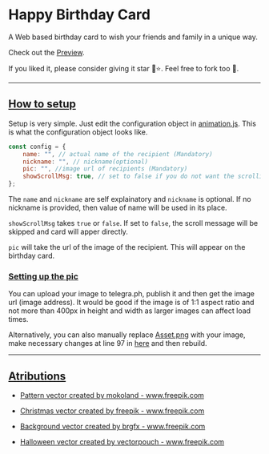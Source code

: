# Happy Birthday Card

A Web based birthday card to wish your friends and family in a unique way.

Check out the [Preview](https://sunmughan.github.io/hbd-pooja-2.0/).

If you liked it, please consider giving it star 🤩⭐. Feel free to fork too 🤗.

---

## <ins>How to setup</ins>

Setup is very simple. Just edit the configuration object in [animation.js](./js/animation.js). This is what the configuration object looks like.

```js
const config = {
    name: "", // actual name of the recipient (Mandatory)
    nickname: "", // nickname(optional)
    pic: "", //image url of recipients (Mandatory)
    showScrollMsg: true, // set to false if you do not want the scrolling message
};

```

The `name` and `nickname` are self explainatory and `nickname` is optional. If no nickname is provided, then value of name will be used in its place.

`showScrollMsg` takes `true` or `false`. If set to `false`, the scroll message will be skipped and card will apper directly.

`pic` will take the url of the image of the recipient. This will appear on the birthday card. 

### <ins>Setting up the pic</ins>

You can upload your image to telegra.ph, publish it and then get the image url (image address). It would be good if the image is of 1:1 aspect ratio and not more than 400px in height and width as larger images can affect load times.

Alternatively, you can also manually replace [Asset.png](./resources/img/Asset.png) with your image, make necessary changes at line 97 in [here](./scss/_components.scss) and then rebuild.

---

## <ins>Atributions</ins>

- <a href='https://www.freepik.com/vectors/pattern'>Pattern vector created by mokoland - www.freepik.com</a>

- <a href='https://www.freepik.com/vectors/christmas'>Christmas vector created by freepik - www.freepik.com</a>
- <a href='https://www.freepik.com/vectors/background'>Background vector created by brgfx - www.freepik.com</a>
- <a href='https://www.freepik.com/vectors/halloween'>Halloween vector created by vectorpouch - www.freepik.com</a>
